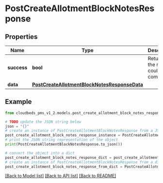 # PostCreateAllotmentBlockNotesResponse


## Properties

Name | Type | Description | Notes
------------ | ------------- | ------------- | -------------
**success** | **bool** | Returns if the request could be completed | [optional] 
**data** | [**PostCreateAllotmentBlockNotesResponseData**](PostCreateAllotmentBlockNotesResponseData.md) |  | [optional] 

## Example

```python
from cloudbeds_pms_v1_2.models.post_create_allotment_block_notes_response import PostCreateAllotmentBlockNotesResponse

# TODO update the JSON string below
json = "{}"
# create an instance of PostCreateAllotmentBlockNotesResponse from a JSON string
post_create_allotment_block_notes_response_instance = PostCreateAllotmentBlockNotesResponse.from_json(json)
# print the JSON string representation of the object
print(PostCreateAllotmentBlockNotesResponse.to_json())

# convert the object into a dict
post_create_allotment_block_notes_response_dict = post_create_allotment_block_notes_response_instance.to_dict()
# create an instance of PostCreateAllotmentBlockNotesResponse from a dict
post_create_allotment_block_notes_response_from_dict = PostCreateAllotmentBlockNotesResponse.from_dict(post_create_allotment_block_notes_response_dict)
```
[[Back to Model list]](../README.md#documentation-for-models) [[Back to API list]](../README.md#documentation-for-api-endpoints) [[Back to README]](../README.md)


